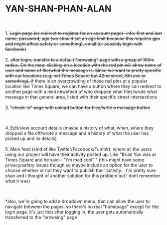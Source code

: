 YAN-SHAN-PHAN-ALAN
================


<br><br>1. <strike>Login page (or redirect to register for an account page)- info: first and last name, password, age (we should set an age limit because this requires gps and might affect safety or something), email (or possibly login with facebook) </strike>
<br><br>2. <strike>
 after login, transfer to a default "browsing" page with a gmap of 100m radius. On the map: clicking on a location with the red pin will show name of user and name of file/what the message is. Since we want to pretty specific with our locations (e.g. not Times Square but 42nd street, 6th ave or something), </strike> 
if there is an overcrowding of those red pins at a popular location like Times Square, we can have a button where they can redirect to another page with a mini newsfeed of who dropped what files/wrote what message in that general area, listed with their specific street intersections
<br><br>3. <strike>
 "check-in" page with upload button for files/write a message button </strike>

<br><br>4. Edit/view account details (maybe a history of what, when, where they dropped a file off/wrote a message and a history of what the user has picked up and its details)
<br><br>5. Main feed (kind of like Twitter/Facebook/Tumblr), where all the users using our project will have their activity posted up. Like "Brian Yan was at Times Square and he said-- "i'm mad cool" " (this might have some privacy/safety issues though so maybe include an option for the user to choose whether or not they want to publish their activity... i'm pretty sure shan and i thought of another solution for this problem but i dont remember what it was)

<br><br>*also, we're going to add a dropdown menu, that can allow the user to navigate between the pages. so there's no real "homepage" except for the login page. it's just that after logging in, the user gets automatically transferred to the "browsing" page
